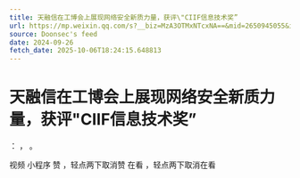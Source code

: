 ```yaml
---
title: 天融信在工博会上展现网络安全新质力量，获评\"CIIF信息技术奖”
url: https://mp.weixin.qq.com/s?__biz=MzA3OTMxNTcxNA==&mid=2650945055&idx=1&sn=73ab661368d650d487d84f31961d9a09
source: Doonsec's feed
date: 2024-09-26
fetch_date: 2025-10-06T18:24:15.648813
---
```


# 天融信在工博会上展现网络安全新质力量，获评\"CIIF信息技术奖”

：
，
。

视频
小程序
赞
，轻点两下取消赞
在看
，轻点两下取消在看